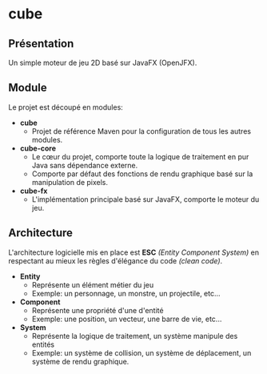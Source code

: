 # cube

## Présentation

Un simple moteur de jeu 2D basé sur JavaFX (OpenJFX).

## Module

Le projet est découpé en modules:
* **cube**
    * Projet de référence Maven pour la configuration de tous les autres modules.
* **cube-core**
    * Le cœur du projet, comporte toute la logique de traitement en pur Java sans dépendance externe. 
    * Comporte par défaut des fonctions de rendu graphique basé sur la manipulation de pixels.
* **cube-fx**
    * L'implémentation principale basé sur JavaFX, comporte le moteur du jeu.
    
## Architecture

L'architecture logicielle mis en place est **ESC** *(Entity Component System)* en respectant au mieux les règles d'élégance du code *(clean code)*.

* **Entity**
    * Représente un élément métier du jeu 
    * Exemple: un personnage, un monstre, un projectile, etc...
* **Component**
    * Représente une propriété d'une d'entité
    * Exemple: une position, un vecteur, une barre de vie, etc...
* **System**
    * Représente la logique de traitement, un système manipule des entités
    * Exemple: un système de collision, un système de déplacement, un système de rendu graphique.
